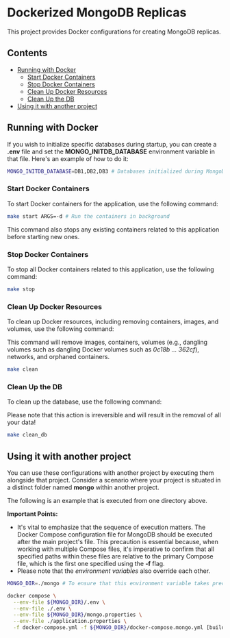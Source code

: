 # Dockerized MongoDB Replicas

This project provides Docker configurations for creating MongoDB replicas.

## Contents

- [Running with Docker](#running-with-docker)
  - [Start Docker Containers](#start-docker-containers)
  - [Stop Docker Containers](#stop-docker-containers)
  - [Clean Up Docker Resources](#clean-up-docker-resources)
  - [Clean Up the DB](#clean-up-the-db)
- [Using it with another project](#using-it-with-another-project)

## Running with Docker

If you wish to initialize specific databases during startup, you can create a **.env** file and set the **MONGO_INITDB_DATABASE** environment variable in that file. Here's an example of how to do it:

```bash
MONGO_INITDB_DATABASE=DB1,DB2,DB3 # Databases initialized during MongoDB startup
```

### Start Docker Containers

To start Docker containers for the application, use the following command:

```bash
make start ARGS=-d # Run the containers in background
```

This command also stops any existing containers related to this application before starting new ones.

### Stop Docker Containers

To stop all Docker containers related to this application, use the following command:

```bash
make stop
```

### Clean Up Docker Resources

To clean up Docker resources, including removing containers, images, and volumes, use the following command:

This command will remove images, containers, volumes (e.g., dangling volumes such as dangling Docker volumes such as _0c18b ... 362cf_), networks, and orphaned containers.

```bash
make clean
```

### Clean Up the DB

To clean up the database, use the following command:

Please note that this action is irreversible and will result in the removal of all your data!

```bash
make clean_db
```

## Using it with another project

You can use these configurations with another project by executing them alongside that project. Consider a scenario where your project is situated in a distinct folder named **mongo** within another project. 

The following is an example that is executed from one directory above.

**Important Points:**
- It's vital to emphasize that the sequence of execution matters. The Docker Compose configuration file for MongoDB should be executed after the main project's file. This precaution is essential because, when working with multiple Compose files, it's imperative to confirm that all specified paths within these files are relative to the primary Compose file, which is the first one specified using the **-f** flag.
- Please note that the _environment variables_ also override each other.

```bash
MONGO_DIR=./mongo # To ensure that this environment variable takes precedence over the one defined in the project's environment variable files, please set it in the root directory of the main project.

docker compose \
  --env-file ${MONGO_DIR}/.env \
  --env-file ./.env \
  --env-file ${MONGO_DIR}/mongo.properties \
  --env-file ./application.properties \
  -f docker-compose.yml -f ${MONGO_DIR}/docker-compose.mongo.yml [build|up|down|...]
```
